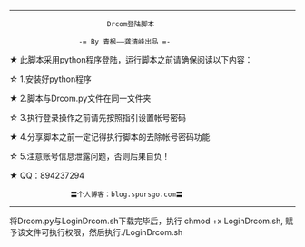  --------------------------------------------------------------------
	                        Drcom登陆脚本                              
	                                                                   
                     -= By 青枫——龚清峰出品 =-                    
                                                                                                                                                                                                     
 ★ 此脚本采用python程序登陆，运行脚本之前请确保阅读以下内容：      
                                                                   
 ☆ 1.安装好python程序                    
                                                                  
 ★ 2.脚本与Drcom.py文件在同一文件夹            
                                                                   
 ☆ 3.执行登录操作之前请先按照指引设置帐号密码            
      
 ★ 4.分享脚本之前一定记得执行脚本的去除帐号密码功能    
                                                               
 ☆ 5.注意账号信息泄露问题，否则后果自负！                                
                                                                   
 ★ QQ：894237294                                      
                                                                  
                   〓个人博客：blog.spursgo.com〓                     
                                                                 
  ---------------------------------------------------------------------

将Drcom.py与LoginDrcom.sh下载完毕后，执行 chmod +x LoginDrcom.sh, 赋予该文件可执行权限，然后执行./LoginDrcom.sh 

